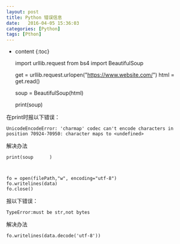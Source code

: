 ```yaml
---
layout: post
title: Python 错误信息
date:   2016-04-05 15:36:03
categories: [Python]
tags: [Pthon]
---
```


* content
{:toc}

	import urllib.request
	from bs4 import BeautifulSoup

	get = urllib.request.urlopen("https://www.website.com/")
	html = get.read()

	soup = BeautifulSoup(html)

	print(soup)

在print时报以下错误：   

	UnicodeEncodeError: 'charmap' codec can't encode characters in position 70924-70950: character maps to <undefined>

解决办法   

	print(soup		)
	
	

	fo = open(filePath,"w", encoding="utf-8")
	fo.writelines(data)
	fo.close()

报以下错误：   

	TypeError:must be str,not bytes

解决办法   

	fo.writelines(data.decode('utf-8'))